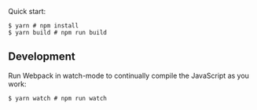 Quick start:
```
$ yarn # npm install
$ yarn build # npm run build
````

## Development
Run Webpack in watch-mode to continually compile the JavaScript as you work:

```
$ yarn watch # npm run watch
```

